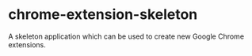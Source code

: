 # chrome-extension-skeleton
A skeleton application which can be used to create new Google Chrome extensions.
